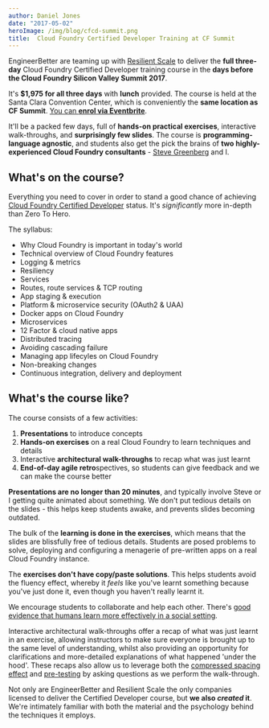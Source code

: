 ```yaml
---
author: Daniel Jones
date: "2017-05-02"
heroImage: /img/blog/cfcd-summit.png
title:  Cloud Foundry Certified Developer Training at CF Summit
---
```


EngineerBetter are teaming up with [Resilient Scale](https://rscale.io/) to deliver the **full three-day** Cloud Foundry Certified Developer training course in the **days before the Cloud Foundry Silicon Valley Summit 2017**.

It's **$1,975 for all three days** with **lunch** provided. The course is held at the Santa Clara Convention Center, which is conveniently the **same location as CF Summit**. [You can **enrol via Eventbrite**](https://www.eventbrite.com/e/cloud-foundry-for-developers-cf-summit-tickets-33932914260).

It'll be a packed few days, full of **hands-on practical exercises**, interactive walk-throughs, and **surprisingly few slides**. The course is **programming-language agnostic**, and students also get the pick the brains of **two highly-experienced Cloud Foundry consultants** - [Steve Greenberg](https://www.linkedin.com/in/sgreenberg/)&nbsp;and&nbsp;I.
<!--more-->
## What's on the course?

Everything you need to cover in order to stand a good chance of achieving [Cloud Foundry Certified Developer](https://www.cloudfoundry.org/certification/) status. It's _significantly_ more in-depth than Zero To Hero.

The syllabus:

* Why Cloud Foundry is important in today's world
* Technical overview of Cloud Foundry features
* Logging & metrics
* Resiliency
* Services
* Routes, route services & TCP routing
* App staging & execution
* Platform & microservice security (OAuth2 & UAA)
* Docker apps on Cloud Foundry
* Microservices
* 12 Factor & cloud native apps
* Distributed tracing
* Avoiding cascading failure
* Managing app lifecyles on Cloud Foundry
* Non-breaking changes
* Continuous integration, delivery and deployment

## What's the course like?

The course consists of a few activities:

1. **Presentations** to introduce concepts
1. **Hands-on exercises** on a real Cloud Foundry to learn techniques and details
1. Interactive **architectural walk-throughs** to recap what was just learnt
1. **End-of-day agile retro**spectives, so students can give feedback and we can make the course better

**Presentations are no longer than 20 minutes**, and typically involve Steve or I getting quite animated about something. We don't put tedious details on the slides - this helps keep students awake, and prevents slides becoming outdated.

The bulk of the **learning is done in the exercises**, which means that the slides are blissfully free of tedious details. Students are posed problems to solve, deploying and configuring a menagerie of pre-written apps on a real Cloud Foundry instance.

The **exercises don't have copy/paste solutions**. This helps students avoid the fluency effect, whereby it _feels_ like you've learnt something because you've just done it, even though you haven't really learnt it.

We encourage students to collaborate and help each other. There's [good evidence that humans learn more effectively in a social setting](https://pdfs.semanticscholar.org/b5b1/8d10fc470d4f359312f15561cb8e631e7d1e.pdf).

Interactive architectural walk-throughs offer a recap of what was just learnt in an exercise, allowing instructors to make sure everyone is brought up to the same level of understanding, whilst also providing an opportunity for clarifications and more-detailed explanations of what happened 'under the hood'. These recaps also allow us to leverage both the [compressed spacing effect](https://www.ncbi.nlm.nih.gov/pmc/articles/PMC3782739/) and [pre-testing](http://learninglab.uchicago.edu/Pre-Testing_files/RichlandKornellKao.pdf) by asking questions as we perform the walk-through.

Not only are EngineerBetter and Resilient Scale the only companies licensed to deliver the Certified Developer course, but **we also _created_ it**. We're intimately familiar with both the material and the psychology behind the techniques it employs.